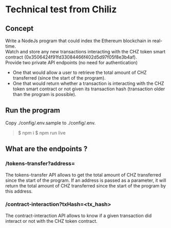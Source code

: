 # Technical test from Chiliz
## Concept
Write a NodeJs program that could index the Ethereum blockchain in real-time.  
Watch and store any new transactions interacting with the CHZ token smart contract
(0x3506424f91fd33084466f402d5d97f05f8e3b4af).  
Provide two private API endpoints (no need for authentication)  
- One that would allow a user to retrieve the total amount of CHZ transferred
(since the start of the program).
- One that would return whether a transaction is interacting with the CHZ token
smart contract or not given its transaction hash (transaction older than the
program is possible).
## Run the program
Copy ./config/.env.sample to ./config/.env.
> $ npm i
> $ npm run live
## What are the endpoints ?
### /tokens-transfer?address=<address>
The tokens-transfer API allows to get the total amount of CHZ transferred since
the start of the program. If an address is passed as a parameter, it will return
the total amount of CHZ transferred since the start of the program by this address.
### /contract-interaction?txHash=<tx_hash>
The contract-interaction API allows to know if a given transaction did interact
or not with the CHZ token contract.
